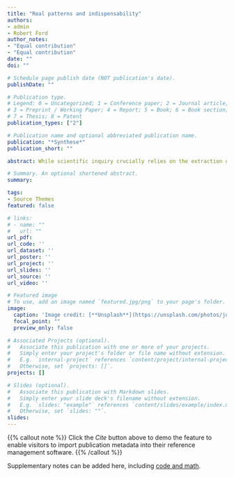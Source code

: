```yaml
---
title: "Real patterns and indispensability"
authors:
- admin
- Robert Ford
author_notes:
- "Equal contribution"
- "Equal contribution"
date: ""
doi: ""

# Schedule page publish date (NOT publication's date).
publishDate: ""

# Publication type.
# Legend: 0 = Uncategorized; 1 = Conference paper; 2 = Journal article;
# 3 = Preprint / Working Paper; 4 = Report; 5 = Book; 6 = Book section;
# 7 = Thesis; 8 = Patent
publication_types: ["2"]

# Publication name and optional abbreviated publication name.
publication: "*Synthese*"
publication_short: ""

abstract: While scientific inquiry crucially relies on the extraction of patterns from data, we still have a far from perfect understanding of the metaphysics of patterns—and, in particular, of what makes a pattern real. In this paper we derive a criterion of real-patternhood from the notion of conditional Kolmogorov complexity. The resulting account belongs to the philosophical tradition, initiated by Dennett (J Philos 88(1):27–51, 1991), that links real-patternhood to data compressibility, but is simpler and formally more perspicuous than other proposals previously defended in the literature. It also successfully enforces a non-redundancy principle, suggested by Ladyman and Ross (Every thing must go: metaphysics naturalized, Oxford University Press, Oxford, 2007), that aims to exclude from real-patternhood those patterns that can be ignored without loss of information about the target dataset, and which their own account fails to enforce

# Summary. An optional shortened abstract.
summary:

tags:
- Source Themes
featured: false

# links:
# - name: ""
#   url: ""
url_pdf:  
url_code: ''
url_dataset: ''
url_poster: ''
url_project: ''
url_slides: ''
url_source: ''
url_video: ''

# Featured image
# To use, add an image named `featured.jpg/png` to your page's folder. 
image:
  caption: 'Image credit: [**Unsplash**](https://unsplash.com/photos/jdD8gXaTZsc)'
  focal_point: ""
  preview_only: false

# Associated Projects (optional).
#   Associate this publication with one or more of your projects.
#   Simply enter your project's folder or file name without extension.
#   E.g. `internal-project` references `content/project/internal-project/index.md`.
#   Otherwise, set `projects: []`.
projects: []

# Slides (optional).
#   Associate this publication with Markdown slides.
#   Simply enter your slide deck's filename without extension.
#   E.g. `slides: "example"` references `content/slides/example/index.md`.
#   Otherwise, set `slides: ""`.
slides:
---
```


{{% callout note %}}
Click the *Cite* button above to demo the feature to enable visitors to import publication metadata into their reference management software.
{{% /callout %}}

Supplementary notes can be added here, including [code and math](https://sourcethemes.com/academic/docs/writing-markdown-latex/).
